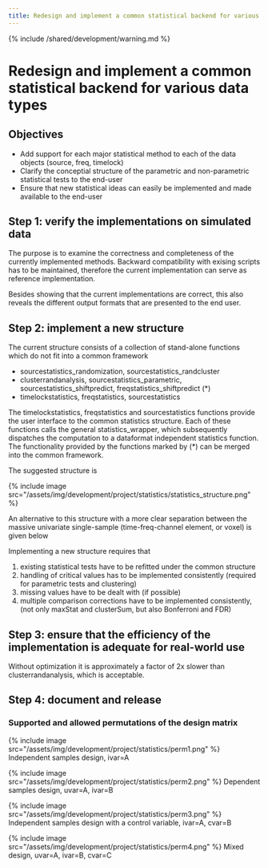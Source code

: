 ```yaml
---
title: Redesign and implement a common statistical backend for various data types
---
```


{% include /shared/development/warning.md %}

# Redesign and implement a common statistical backend for various data types

## Objectives

- Add support for each major statistical method to each of the data objects (source, freq, timelock)
- Clarify the conceptial structure of the parametric and non-parametric statistical tests to the end-user
- Ensure that new statistical ideas can easily be implemented and made available to the end-user

## Step 1: verify the implementations on simulated data

The purpose is to examine the correctness and completeness of the currently implemented methods. Backward compatibility with exising scripts has to be maintained, therefore the current implementation can serve as reference implementation.

Besides showing that the current implementations are correct, this also reveals the different output formats that are presented to the end user.

## Step 2: implement a new structure

The current structure consists of a collection of stand-alone functions which do not fit into a common framework

- sourcestatistics_randomization, sourcestatistics_randcluster
- clusterrandanalysis, sourcestatistics_parametric, sourcestatistics_shiftpredict, freqstatistics_shiftpredict (\*)
- timelockstatistics, freqstatistics, sourcestatistics

The timelockstatistics, freqstatistics and sourcestatistics functions provide the user interface to the common statistics structure. Each of these functions calls the general statistics_wrapper, which subsequently dispatches the computation to a dataformat independent statistics function. The functionality provided by the functions marked by (\*) can be merged into the common framework.

The suggested structure is

{% include image src="/assets/img/development/project/statistics/statistics_structure.png" %}

An alternative to this structure with a more clear separation between the massive univariate single-sample (time-freq-channel element, or voxel) is given below

Implementing a new structure requires that

1.  existing statistical tests have to be refitted under the common structure
2.  handling of critical values has to be implemented consistently (required for parametric tests and clustering)
3.  missing values have to be dealt with (if possible)
4.  multiple comparison corrections have to be implemented consistently, (not only maxStat and clusterSum, but also Bonferroni and FDR)

## Step 3: ensure that the efficiency of the implementation is adequate for real-world use

Without optimization it is approximately a factor of 2x slower than clusterrandanalysis, which is acceptable.

## Step 4: document and release

### Supported and allowed permutations of the design matrix

{% include image src="/assets/img/development/project/statistics/perm1.png" %}
Independent samples design, ivar=A

{% include image src="/assets/img/development/project/statistics/perm2.png" %}
Dependent samples design, uvar=A, ivar=B

{% include image src="/assets/img/development/project/statistics/perm3.png" %}
Independent samples design with a control variable, ivar=A, cvar=B

{% include image src="/assets/img/development/project/statistics/perm4.png" %}
Mixed design, uvar=A, ivar=B, cvar=C
